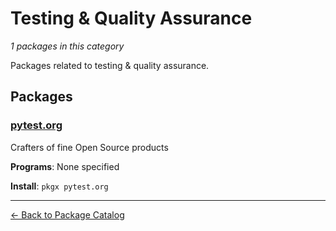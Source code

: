 # Testing & Quality Assurance

*1 packages in this category*

Packages related to testing & quality assurance.

## Packages

### [pytest.org](../packages/pytestorg.md)

Crafters of fine Open Source products

**Programs**: None specified

**Install**: `pkgx pytest.org`

---

[← Back to Package Catalog](../package-catalog.md)
